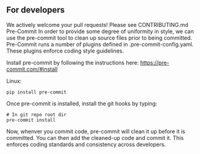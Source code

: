 ## For developers
We actively welcome your pull requests! Please see CONTRIBUTING.md
Pre-Commit
In order to provide some degree of uniformity in style, we can use the pre-commit tool to clean up source files prior to being committed. Pre-Commit runs a number of plugins defined in .pre-commit-config.yaml. These plugins enforce coding style guidelines.

Install pre-commit by following the instructions here: https://pre-commit.com/#install

Linux:
```
pip install pre-commit
```

Once pre-commit is installed, install the git hooks by typing:
```
# In git repo root dir
pre-commit install
```
Now, whenver you commit code, pre-commit will clean it up before it is committed. You can then add the cleaned-up code and commit it. This enforces coding standards and consistency across developers.

